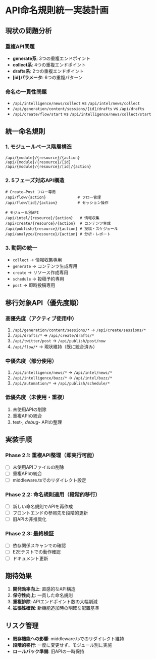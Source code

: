 # API命名規則統一実装計画

## 現状の問題分析

### 重複API問題
- **generate系**: 3つの重複エンドポイント
- **collect系**: 4つの重複エンドポイント  
- **drafts系**: 2つの重複エンドポイント
- **[id]パラメータ**: 6つの重複パターン

### 命名の一貫性問題
- `/api/intelligence/news/collect` vs `/api/intel/news/collect`
- `/api/generation/content/sessions/[id]/drafts` vs `/api/drafts`
- `/api/create/flow/start` vs `/api/intelligence/news/collect/start`

## 統一命名規則

### 1. モジュールベース階層構造
```
/api/{module}/{resource}/{action}
/api/{module}/{resource}/[id]
/api/{module}/{resource}/[id]/{action}
```

### 2. 5フェーズ対応API構造
```
# Create→Post フロー専用
/api/flow/{action}              # フロー管理
/api/flow/[id]/{action}         # セッション操作

# モジュール別API
/api/intel/{resource}/{action}   # 情報収集
/api/create/{resource}/{action}  # コンテンツ生成  
/api/publish/{resource}/{action} # 投稿・スケジュール
/api/analyze/{resource}/{action} # 分析・レポート
```

### 3. 動詞の統一
- `collect` → 情報収集専用
- `generate` → コンテンツ生成専用  
- `create` → リソース作成専用
- `schedule` → 投稿予約専用
- `post` → 即時投稿専用

## 移行対象API（優先度順）

### 高優先度（アクティブ使用中）
1. `/api/generation/content/sessions/*` → `/api/create/sessions/*`
2. `/api/drafts/*` → `/api/create/drafts/*`  
3. `/api/twitter/post` → `/api/publish/post/now`
4. `/api/flow/*` → 現状維持（既に統合済み）

### 中優先度（部分使用）
1. `/api/intelligence/news/*` → `/api/intel/news/*`
2. `/api/intelligence/buzz/*` → `/api/intel/buzz/*`
3. `/api/automation/*` → `/api/publish/schedule/*`

### 低優先度（未使用・重複）
1. 未使用APIの削除
2. 重複APIの統合
3. test-*, debug-* APIの整理

## 実装手順

### Phase 2.1: 重複API整理（即実行可能）
- [ ] 未使用APIファイルの削除
- [ ] 重複APIの統合
- [ ] middleware.tsでのリダイレクト設定

### Phase 2.2: 命名規則適用（段階的移行）
- [ ] 新しい命名規則でAPIを再作成
- [ ] フロントエンドの参照先を段階的更新
- [ ] 旧APIの非推奨化

### Phase 2.3: 最終検証
- [ ] 依存関係スキャンでの確認
- [ ] E2Eテストでの動作確認
- [ ] ドキュメント更新

## 期待効果

1. **開発効率向上**: 直感的なAPI構造
2. **保守性向上**: 一貫した命名規則
3. **重複排除**: APIエンドポイント数の大幅削減
4. **拡張性確保**: 新機能追加時の明確な配置基準

## リスク管理

- **既存機能への影響**: middleware.tsでのリダイレクト維持
- **段階的移行**: 一度に変更せず、モジュール別に実施
- **ロールバック準備**: 旧APIの一時保持